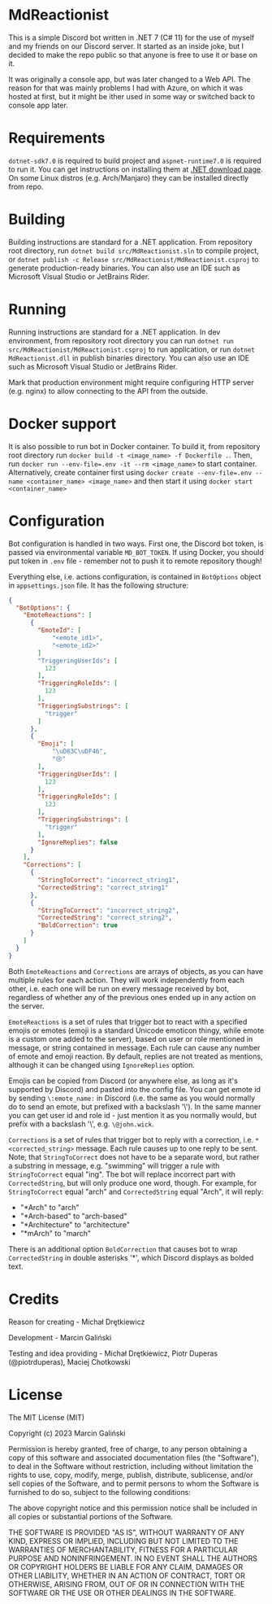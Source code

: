 # MdReactionist

This is a simple Discord bot written in .NET 7 (C# 11) for the use of myself and my friends on our Discord server. It started as an inside joke, but I decided to make the repo public so that anyone is free to use it or base on it.

It was originally a console app, but was later changed to a Web API. The reason for that was mainly problems I had with Azure, on which it was hosted at first, but it might be ither used in some way or switched back to console app later.

# Requirements

`dotnet-sdk7.0` is required to build project and `aspnet-runtime7.0` is required to run it. You can get instructions on installing them at [.NET download page](https://dotnet.microsoft.com/en-us/download). On some Linux distros (e.g. Arch/Manjaro) they can be installed directly from repo.

# Building

Building instructions are standard for a .NET application. From repository root directory, run `dotnet build src/MdReactionist.sln` to compile project, or `dotnet publish -c Release src/MdReactionist/MdReactionist.csproj` to generate production-ready binaries. You can also use an IDE such as Microsoft Visual Studio or JetBrains Rider.

# Running

Running instructions are standard for a .NET application. In dev environment, from repository root directory you can run `dotnet run src/MdReactionist/MdReactionist.csproj` to run application, or run `dotnet MdReactionist.dll` in publish binaries directory. You can also use an IDE such as Microsoft Visual Studio or JetBrains Rider.

Mark that production environment might require configuring HTTP server (e.g. nginx) to allow connecting to the API from the outside.

# Docker support

It is also possible to run bot in Docker container. To build it, from repository root directory run `docker build -t <image_name> -f Dockerfile .`. Then, run `docker run --env-file=.env -it --rm <image_name>` to start container. Alternatively, create container first using `docker create --env-file=.env --name <container_name> <image_name>` and then start it using `docker start <container_name>`

# Configuration

Bot configuration is handled in two ways. First one, the Discord bot token, is passed via environmental variable `MD_BOT_TOKEN`. If using Docker, you should put token in `.env` file - remember not to push it to remote repository though!

Everything else, i.e. actions configuration, is contained in `BotOptions` object in `appsettings.json` file. It has the following structure:

```json
{
  "BotOptions": {
    "EmoteReactions": [
      {
        "EmoteId": [
            "<emote_id1>",
            "<emote_id2>"
        ]
        "TriggeringUserIds": [
          123
        ],
        "TriggeringRoleIds": [
          123
        ],
        "TriggeringSubstrings": [
          "trigger"
        ]
      },
      {
        "Emoji": [
            "\uD83C\uDF46",
            "😢"
        ],
        "TriggeringUserIds": [
          123
        ],
        "TriggeringRoleIds": [
          123
        ],
        "TriggeringSubstrings": [
          "trigger"
        ],
        "IgnoreReplies": false
      }
    ],
    "Corrections": [
      {
        "StringToCorrect": "incorrect_string1",
        "CorrectedString": "correct_string1"
      },
      {
        "StringToCorrect": "incorrect_string2",
        "CorrectedString": "correct_string2",
        "BoldCorrection": true
      }
    ]
  }
}
```

Both `EmoteReactions` and `Corrections` are arrays of objects, as you can have multiple rules for each action. They will work independently from each other, i.e. each one will be run on every message received by bot, regardless of whether any of the previous ones ended up in any action on the server.

`EmoteReactions` is a set of rules that trigger bot to react with a specified emojis or emotes (emoji is a standard Unicode emoticon thingy, while emote is a custom one added to the server), based on user or role mentioned in message, or string contained in message. Each rule can cause any number of emote and emoji reaction. By default, replies are not treated as mentions, although it can be changed using `IgnoreReplies` option.

Emojis can be copied from Discord (or anywhere else, as long as it's supported by Discord) and pasted into the config file. You can get emote id by sending `\:emote_name:` in Discord (i.e. the same as you would normally do to send an emote, but prefixed with a backslash '\\'). In the same manner you can get user id and role id - just mention it as you normally would, but prefix with a backslash '\\', e.g. `\@john.wick`.

`Corrections` is a set of rules that trigger bot to reply with a correction, i.e. `*<corrected_string>` message. Each rule causes up to one reply to be sent. Note, that `StringToCorrect` does not have to be a separate word, but rather a substring in message, e.g. "swimming" will trigger a rule with `StringToCorrect` equal "ing". The bot will replace incorrect part with `CorrectedString`, but will only produce one word, though. For example, for `StringToCorrect` equal "arch" and `CorrectedString` equal "Arch", it will reply:

- "*Arch" to "arch"
- "*Arch-based" to "arch-based"
- "*Architecture" to "architecture"
- "*mArch" to "march"

There is an additional option `BoldCorrection` that causes bot to wrap `CorrectedString` in double asterisks '*', which Discord displays as bolded text.

# Credits

Reason for creating - Michał Drętkiewicz

Development - Marcin Galiński

Testing and idea providing - Michał Drętkiewicz, Piotr Duperas (@piotrduperas), Maciej Chotkowski

# License

The MIT License (MIT)

Copyright (c) 2023 Marcin Galiński

Permission is hereby granted, free of charge, to any person obtaining a copy of this software and associated documentation files (the "Software"), to deal in the Software without restriction, including without limitation the rights to use, copy, modify, merge, publish, distribute, sublicense, and/or sell copies of the Software, and to permit persons to whom the Software is furnished to do so, subject to the following conditions:

The above copyright notice and this permission notice shall be included in all copies or substantial portions of the Software.

THE SOFTWARE IS PROVIDED "AS IS", WITHOUT WARRANTY OF ANY KIND, EXPRESS OR IMPLIED, INCLUDING BUT NOT LIMITED TO THE WARRANTIES OF MERCHANTABILITY, FITNESS FOR A PARTICULAR PURPOSE AND NONINFRINGEMENT. IN NO EVENT SHALL THE AUTHORS OR COPYRIGHT HOLDERS BE LIABLE FOR ANY CLAIM, DAMAGES OR OTHER LIABILITY, WHETHER IN AN ACTION OF CONTRACT, TORT OR OTHERWISE, ARISING FROM, OUT OF OR IN CONNECTION WITH THE SOFTWARE OR THE USE OR OTHER DEALINGS IN THE SOFTWARE.
